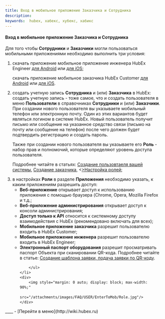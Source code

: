```yaml
---
title: Вход в мобильное приложение Заказчика и Сотрудника
description:
keywords:  hubex, хабекс, хубекс, хабикс
---
```


#### Вход в мобильное приложение Заказчика и Сотрудника

<html>
<meta charset="utf-8">

</html>

<body>
<p>Для того чтобы <Strong>Сотрудники</Strong> и <Strong>Заказчики</Strong> могли пользоваться мобильными приложениями необходимо выполнить три
    условия:</p>
<ol>
    <li>скачать приложение мобильное приложение инженера HubEx Engineer <a
            href="https://play.google.com/store/apps/details?id=ru.hubex.engineer">для Android</a> или <a
            href="https://apps.apple.com/ru/app/hubex-%D0%B4%D0%BB%D1%8F-%D1%81%D0%B5%D1%80%D0%B2%D0%B8%D1%81%D0%BD%D0%BE%D0%B9-%D1%81%D0%BB%D1%83%D0%B6%D0%B1%D1%8B/id1386688688">для
        iOS</a>;
        <p>скачать приложение мобильное заказчика HubEx Customer <a
                href="https://play.google.com/store/apps/details?id=ru.hubex.customer">для Android</a> или <a
                href="https://apps.apple.com/ru/app/hubex-%D0%B4%D0%BB%D1%8F-%D0%B7%D0%B0%D0%BA%D0%B0%D0%B7%D1%87%D0%B8%D0%BA%D0%B0/id1386631658">для
            iOS</a>. </p>
    </li>
    <li>создать учетную запись <Strong>Сотрудника</Strong> и (или) <Strong>Заказчика</Strong> в HubEx: создать учетную запись - тоже самое, что и создать
        пользователя в меню <Strong>Пользователи</Strong> в справочниках <Strong>Сотрудники</Strong> и (или) <Strong>Заказчики</Strong>. При создании нового пользователя
        вы
        указываете мобильный телефон или электронную почту. Один из этих вариантов будет являться логином в системе
        HubEx. Новый пользователь получит письмо или сообщение на указанное средство связи (письмо на почту или
        сообщение на телефон) после чего должен будет подтвердить регистрацию и создать пароль.
        <p>Также при создании нового пользователя вы указываете его <Strong>Роль</Strong> - набор прав и полномочий, которые определяют
            уровень доступа пользователя. </p>
        <p>Подробнее читайте в
            статьях: <a href="https://wiki.hubex.ru/docs/FAQ/RU/user/CreatingUser.html">Создание
            пользовтаеля вашей системы</a>, <a href="https://wiki.hubex.ru/docs/FAQ/RU/user/CreatingCustomer.html">Создание заказчика</a>, <<a href="https://wiki.hubex.ru/docs/FAQ/RU/admin/Roles.html">>Настройка ролей</a>;</p>
    </li>
    <li>в настройках <Strong>Роли</Strong> в разделе <Strong>Приложения</Strong> необходимо указать, к каким приложениям разрешить доступ:
        <ul>
            <li><Strong>Веб-приложение</Strong> открывает доступ к использованию приложения с помощью браузера (Chrome, Opera, Mozilla
                Firefox и т.д.;
            </li>
            <li><Strong>Веб-приложение администрирования</Strong> открывает доступ к консоли администрирования;</li>
            <li><Strong>Доступ только к API</Strong> относится к системному доступу взаимодействия с HubEx (рекомендовано включать для
                всех);
            </li>
            <li><Strong>Мобильное приложение заказчика</Strong> разрешит пользователю входить в HubEx Customer;</li>
            <li><Strong>Мобильное приложение инженера</Strong> разрешит пользователю входить в HubEx Engineer;</li>
            <li><Strong>Электронный паспорт оборудования</Strong> разрешит просматривать паспорт Объекта при сканировании QR-кода.
                Подробнее читайте в статье: <a href="https://wiki.hubex.ru/docs/FAQ/RU/user/CreatingTaskTemplates.html">Создание
                    шаблона заявки, подача заявки по QR-коду</a>.</li>


        </ul>
    </li>
    <div>
        <img style="margin: 0 auto; display: block; max-width: 90%;"
             src="/attachments/images/FAQ/USER/EnterToMob/Role.jpg"/>
    </div>
</ol>
</body>
____
- [Перейти в меню](http://wiki.hubex.ru)

